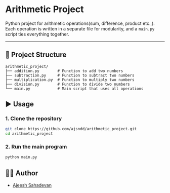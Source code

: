 # Arithmetic Project

Python project for arithmetic operations(sum, difference, product etc.,).
Each operation is written in a separate file for modularity, and a `main.py` script ties everything together.

---

## 📂 Project Structure
```
arithmetic_project/
├── addition.py        # Function to add two numbers
├── subtraction.py     # Function to subtract two numbers
├── multiplication.py  # Function to multiply two numbers
├── division.py        # Function to divide two numbers
└── main.py            # Main script that uses all operations
```


## ▶️ Usage

### 1. Clone the repository
```bash
git clone https://github.com/ajsndd/arithmetic_project.git
cd arithmetic_project
```

### 2. Run the main program
```bash
python main.py
```

## 👨‍💻 Author
- [Ajeesh Sahadevan](https://github.com/ajsndd)  
